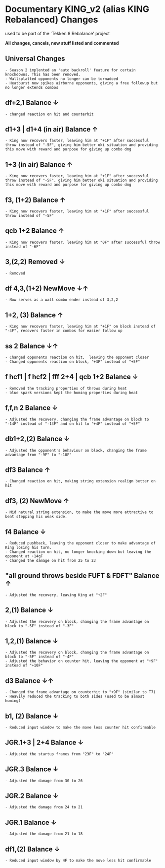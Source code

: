 # Documentary KING_v2 (alias KING Rebalanced) Changes
used to be part of the 'Tekken 8 Rebalance' project

**All changes, cancels, new stuff listed and commented**

## Universal Changes
	- Season 2 implented an 'auto backroll' feature for certain knockdowns. This has been removed.
	- Wallsplatted opponents no longer can be tornadoed
 	- Heatburst now spikes airborne opponents, giving a free followup but no longer extends combos


## df+2,1	Balance	↓
	- changed reaction on hit and counterhit
 
## d1+3 | d1+4 (in air)	Balance	↑
	- King now recovers faster, leaving him at "+1F" after successful throw instead of "-5F", giving him better oki situation and providing this move with reward and purpose for giving up combo dmg
 
## 1+3 (in air)	Balance	↑
	- King now recovers faster, leaving him at "+1F" after successful throw instead of "-5F", giving him better oki situation and providing this move with reward and purpose for giving up combo dmg
 
## f3, (1+2)	Balance	↑	
	- King now recovers faster, leaving him at "+1F" after successful throw instead of "-5F"
 
## qcb 1+2	Balance	↑	
	- King now recovers faster, leaving him at "0F" after successful throw instead of "-6F"
 
## 3,(2,2)	Removed	↓	
	- Removed
 
## df 4,3,(1+2)	NewMove	↓↑	
	- Now serves as a wall combo ender instead of 3,2,2
 
## 1+2, (3)	Balance	↑	
	- King now recovers faster, leaving him at "+1F" on block instead of "-4F", recovers faster in combos for easier follow up
 
## ss 2		Balance	↓↑	
	- Changed opponents reaction on hit,  leaving the opponent closer 
	- Changed opponents reaction on block, "+3F" instead of "+5F"
	 
## f hcf1 | f hcf2 | fff 2+4 | qcb 1+2	Balance	↓	
	- Removed the tracking properties of throws during heat
	- blue spark versions kept the homing properties during heat
 
## f,f,n 2	Balance	↓	
	- Adjusted the recovery, changing the frame advantage on block to "-14F" instead of "-13F" and on hit to "+4F" instead of "+5F"

## db1+2,(2)	Balance	↓	
	- Adjusted the opponent's behaviour on block, changing the frame advantage from "-9F" to "-10F"

## df3		Balance	↑	
	- Changed reaction on hit, making string extension realign better on hit 

## df3, (2) 	NewMove	↑
	- Mid natural string extension, to make the move more attractive to beat stepping his weak side.

## f4	Balance	↓	
	- Reduced pushback, leaving the opponent closer to make advantage of King losing his turn.
	- Changed reaction on hit, no longer knocking down but leaving the opponent at +14gF
	- Changed the damage on hit from 25 to 23

## "all ground throws beside FUFT & FDFT"	Balance	↑	
	- Adjusted the recovery, leaving King at "+2F"

## 2,(1)	Balance	↓	
	- Adjusted the recovery on block, changing the frame advantage on block to "-5F" instead of "-3F"

## 1,2,(1)	Balance	↓	
	- Adjusted the recovery on block, changing the frame advantage on block to "-5F" instead of "-4F"
	- Adjusted the behavior on counter hit, leaving the opponent at "+9F" instead of "+10F"
  
## d3	Balance	↓↑	
	- Changed the frame advantage on counterhit to "+9F" (similar to T7)
	- Heavily reduced the tracking to both sides (used to be almost homing)
  
## b1, (2)	Balance	↓	
	- Reduced input window to make the move less counter hit confirmable

## JGR.1+3 | 2+4	Balance	↓	
	- Adjusted the startup frames from "23F" to "24F"

## JGR.3	Balance	↓	
	- Adjusted the damage from 30 to 26

## JGR.2	Balance	↓	
	- Adjusted the damage from 24 to 21

## JGR.1	Balance	↓	
	- Adjusted the damage from 21 to 18

## df1,(2)	Balance	↓	
	- Reduced input window by 4F to make the move less hit confirmable


